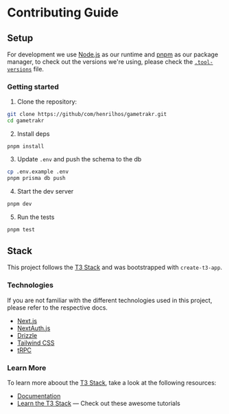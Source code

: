 # Contributing Guide

## Setup

For development we use [Node.js](https://nodejs.org) as our runtime and [pnpm](https://pnpm.io) as our package manager, to check out the versions we're using, please check the [`.tool-versions`](../.tool-versions) file.

### Getting started

1. Clone the repository:

```bash
git clone https://github/com/henrilhos/gametrakr.git
cd gametrakr
```

2. Install deps

```badh
pnpm install
```

3. Update `.env` and push the schema to the db

```bash
cp .env.example .env
pnpm prisma db push
```

4. Start the dev server

```bash
pnpm dev
```

5. Run the tests

```bash
pnpm test
```

## Stack

This project follows the [T3 Stack](https://create.t3.gg) and was bootstrapped with `create-t3-app`.

### Technologies

If you are not familiar with the different technologies used in this project, please refer to the respective docs.

- [Next.js](https://nextjs.org)
- [NextAuth.js](https://next-auth.js.org)
- [Drizzle](https://orm.drizzle.team)
- [Tailwind CSS](https://tailwindcss.com)
- [tRPC](https://trpc.io)

### Learn More

To learn more aboout the [T3 Stack](https://create.t3.gg), take a look at the following resources:

- [Documentation](https://create.t3.gg)
- [Learn the T3 Stack](https://create.t3.gg/en/faq#what-learning-resources-are-currently-available) — Check out these awesome tutorials
